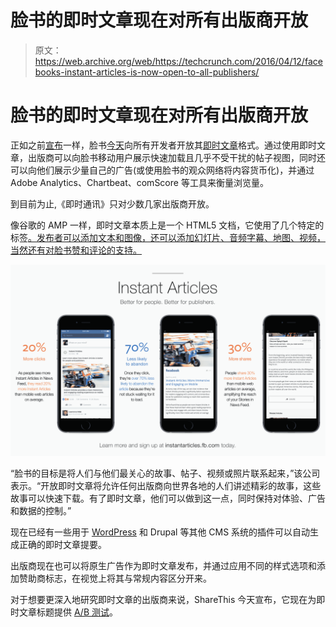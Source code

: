 # 脸书的即时文章现在对所有出版商开放

> 原文：<https://web.archive.org/web/https://techcrunch.com/2016/04/12/facebooks-instant-articles-is-now-open-to-all-publishers/>

# 脸书的即时文章现在对所有出版商开放

正如之前[宣布](https://web.archive.org/web/20230323205430/https://media.fb.com/2016/02/17/opening-up-instant-articles/)一样，脸书[今天](https://web.archive.org/web/20230323205430/https://media.fb.com/2016/04/12/instant-articles-now-open/)向所有开发者开放其[即时文章](https://web.archive.org/web/20230323205430/http://instantarticles.fb.com/)格式。通过使用即时文章，出版商可以向脸书移动用户展示快速加载且几乎不受干扰的帖子视图，同时还可以向他们展示少量自己的广告(或使用脸书的观众网络将内容货币化)，并通过 Adobe Analytics、Chartbeat、comScore 等工具来衡量浏览量。

到目前为止,《即时通讯》只对少数几家出版商开放。

像谷歌的 AMP 一样，即时文章本质上是一个 HTML5 文档，它使用了几个特定的标签[。发布者可以添加文本和图像，还可以添加幻灯片、音频字幕、地图、视频，当然还有对脸书赞和评论的支持。](https://web.archive.org/web/20230323205430/https://developers.facebook.com/docs/instant-articles/guides/articlecreate)

[![ia-infographic-final_1x (1)](img/601d706db147e6eaeeaa5a97811e76cd.png)](https://web.archive.org/web/20230323205430/https://techcrunch.com/wp-content/uploads/2016/04/ia-infographic-final_1x-1.jpg)

“脸书的目标是将人们与他们最关心的故事、帖子、视频或照片联系起来，”该公司表示。“开放即时文章将允许任何出版商向世界各地的人们讲述精彩的故事，这些故事可以快速下载。有了即时文章，他们可以做到这一点，同时保持对体验、广告和数据的控制。”

现在已经有一些用于 [WordPress](https://web.archive.org/web/20230323205430/https://github.com/whyisjake/Simple-Instant-Articles-for-Facebook) 和 Drupal 等其他 CMS 系统的插件可以自动生成正确的即时文章提要。

出版商现在也可以将原生广告作为即时文章发布，并通过应用不同的样式选项和添加赞助商标志，在视觉上将其与常规内容区分开来。

对于想要更深入地研究即时文章的出版商来说，ShareThis 今天宣布，它现在为即时文章标题提供 [A/B 测试](https://web.archive.org/web/20230323205430/http://www.sharethis.com/SocialAB/index.html)。